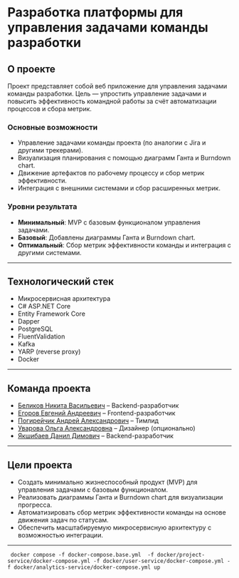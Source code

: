 # Разработка платформы для управления задачами команды разработки

## О проекте

Проект представляет собой веб приложение для управления задачами команды разработки. Цель — упростить управление задачами и повысить эффективность командной работы за счёт автоматизации процессов и сбора метрик.

### Основные возможности
- Управление задачами команды проекта (по аналогии с Jira и другими трекерами).
- Визуализация планирования с помощью диаграмм Ганта и Burndown chart.
- Движение артефактов по рабочему процессу и сбор метрик эффективности.
- Интеграция с внешними системами и сбор расширенных метрик.

### Уровни результата
- **Минимальный**: MVP с базовым функционалом управления задачами.
- **Базовый**: Добавлены диаграммы Ганта и Burndown chart.
- **Оптимальный**: Сбор метрик эффективности команды и интеграция с другими системами.

---

## Технологический стек

- Микросервисная архитектура 
- C# ASP.NET Core  
- Entity Framework Core
- Dapper
- PostgreSQL
- FluentValidation 
- Kafka  
- YARP (reverse proxy)  
- Docker  

---

## Команда проекта

- [Беликов Никита Васильевич](https://t.me/holo21k) – Backend-разработчик  
- [Егоров Евгений Андреевич](https://t.me/callme_jewel) – Frontend-разработчик  
- [Погирейчик Андрей Александрович](https://t.me/PuppyHater) – Тимлид  
- [Уварова Ольга Александровна](https://t.me/ol_rey) – Дизайнер (опционально)  
- [Якшибаев Данил Димович](https://t.me/sapkjfl) – Backend-разработчик  

---

## Цели проекта

- Создать минимально жизнеспособный продукт (MVP) для управления задачами с базовым функционалом.
- Реализовать диаграммы Ганта и Burndown chart для визуализации прогресса.
- Автоматизировать сбор метрик эффективности команды на основе движения задач по статусам.
- Обеспечить масштабируемую микросервисную архитектуру с возможностью интеграции.

---

```
 docker compose -f docker-compose.base.yml  -f docker/project-service/docker-compose.yml -f docker/user-service/docker-compose.yml -f docker/analytics-service/docker-compose.yml up
 ```
